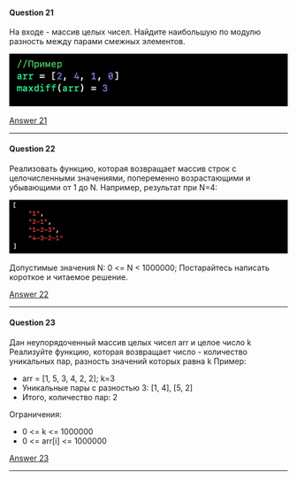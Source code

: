 #### Question 21
На входе - массив целых чисел.
Найдите наибольшую по модулю разность между парами смежных элементов.

![](https://github.com/TOxaREY/Answers_Objective-C/blob/master/image/Answer_21.png)


[Answer 21](https://github.com/TOxaREY/Answers_Objective-C/blob/master/task/Answer_21/Answer_21/main.m)

---

#### Question 22
Реализовать функцию, которая возвращает массив строк с целочисленными значениями, попеременно возрастающими и убывающими от 1 до N. 
Например, результат при N=4:

![](https://github.com/TOxaREY/Answers_Objective-C/blob/master/image/Answer_22.png)

Допустимые значения N:
0 <= N < 1000000;
Постарайтесь написать короткое и читаемое решение.


[Answer 22](https://github.com/TOxaREY/Answers_Objective-C/blob/master/task/Answer_22/Answer_22/main.m)

---

#### Question 23
Дан неупорядоченный массив целых чисел arr и целое число k
Реализуйте функцию, которая возвращает число - количество уникальных пар, разность значений которых равна k
Пример:
* arr = [1, 5, 3, 4, 2, 2]; k=3
* Уникальные пары с разностью 3: [1, 4], [5, 2]
* Итого, количество пар: 2

Ограничения:
* 0 <= k <= 1000000
* 0 <= arr[i] <= 1000000

[Answer 23](https://github.com/TOxaREY/Answers_Objective-C/blob/master/task/Answer_23/Answer_23/main.m)

---


